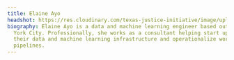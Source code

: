 ```yaml
---
title: Elaine Ayo
headshot: https://res.cloudinary.com/texas-justice-initiative/image/upload/v1633553504/Elaine_ayo_headshot_xdlnpr.jpg
biography: Elaine Ayo is a data and machine learning engineer based out of New
  York City. Professionally, she works as a consultant helping start ups set up
  their data and machine learning infrastructure and operationalize workflow
  pipelines.
---
```

